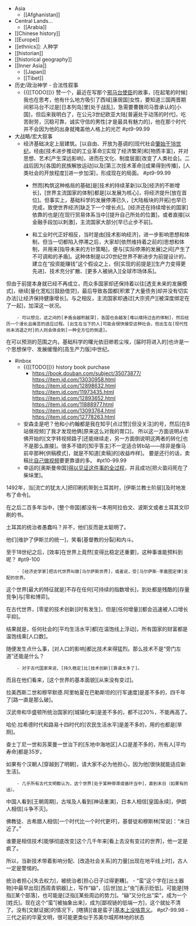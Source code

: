 - Asia
    - [[Afghanistan]]
- Central Lands...
    - [[Arabia]]
- [[Chinese history]]
- [[Europe]]
- [[ethnics]]: 人种学
- [[historian]]
- [[historical geography]]
- [[Inner Asia]]
    - [[Japan]]
    - [[Tibet]]
- 历史/政治神学 - 合法性叙事
    - {{[[TODO]]}} 赞一个，最近在写那个[邪马台使臣](https://www.zhihu.com/question/47845613/answer/2079493204)的故事，[在起笔的时候]我也在思考，他有什么地方吸引了西域[康居国]女性，要知道三国两晋期间邪马台不过是[日本列岛]里[处于战乱]，急需要曹魏司马晋承认的[小国]，但后来我明白了，在公元3世纪欧亚大陆[普遍处于动荡的时代]，吃苦耐劳，沉稳可靠，诚实守信的男性[才是最具有魅力的]，他在那个时代并不会因为他的出身就掩盖他人格上的光芒 #pt9-99.99
- 大战略/宏大叙事
    - 经济基础决定上层建筑。[以自由、开放为基调的]现代社会[肇始于18世纪](https://www.zhihu.com/question/48941008/answer/2020226303)，经由[技术进步推动的工业革命][实现了经济繁荣]和[物质丰富]，并对思想、艺术[产生深远影响]，进而在文化、制度层面[改变了人类社会]。二战后因为[各国的民族解放运动]以及[第三次技术革命][成果得到传播]，[人类社会的开放程度][进一步加深]，形成现在的局面。 #pt9-99.99
        - 然而[构筑这种格局的基础]是[技术的持续革新]以及[经济的不断增长]，[世界主流国家的体制]都是[以发展为核心]，将经济提升[放在首位]。但事实上，基础科学的发展停滞已久，[大陆板块的开拓]也早已完成，致使世界经济[缺乏下一个增长点]。[经济还在持续增长的国家]依靠的也是[在现行贸易体系当中][提升自己所处的位置]，或者直接[以金融手段加以刺激]，主流国家大部分[早已止步不前]。


        - 和工业时代正好相反，当时是由[技术影响经济]，进一步影响思想和体制，但当一切都陷入停滞之后，大家却[依然维持着之前的]思想和体制，并用来[指导未来的方针策略]，便与[实际停滞的发展]之间[产生了不可调和的矛盾]。这种体制是以20世纪世界不断进步为前提设计的，建立在“投资能赚钱”这个假设之上，但[实现的前提是][生产力变得更先进]、技术充分扩散、[更多人被纳入][全球市场体系]。

但由于前提本身就已经不再成立，而众多国家却还保持着以往[透支未来的发展模式]，继续[量化宽松][鼓励借贷]，最后导致各国都[积累了大量债务]却并没有切实办法[让经济保持健康增长]。与之相反，主流国家却通过[大宗资产][被深度绑定在了一起]，加深这一状况。


        - 可以想见，这之间的[矛盾会越积越深]，各国也会越发[难以维持过去的体制]，然后经历一个漫长且痛苦的适应过程。[出生在当下的人]可能会很快接受这种社会，但出生在[现代性尚未消退之时]的人则会体会到[一种全方位的倒退]。

在可以预测的范围之内，基础科学的曙光依旧缈若尘埃，[届时将进入的]也许是一个思想保守、发展缓慢的[高生产力版]中世纪。
- #inbox
    - {{[[TODO]]}} history book purchase
        - https://book.douban.com/subject/35073877/
https://item.jd.com/13030958.html
https://item.jd.com/12898632.html
https://item.jd.com/11973435.html
https://item.jd.com/12893652.html
https://item.jd.com/11888977.html
https://item.jd.com/13093764.html
https://item.jd.com/12778263.html
    - 安森圭是吧？他和小约翰都是我在知乎[点过赞][但没关注]的号，然后[在B站做视频]了我才发现他俩[原来这么对我的胃口]。
所以这一方面说明从半佛开始的[文字转视频路子]还能继续走，另一方面倒说明这两者的转化[也不是那么直接]。很多不错的[知乎答主]不一定适合转b站——除非是像马前卒那种[供稿模式]，就是不知道[卖稿]的[收益咋样]。
要是还行的话，卖稿比[自己做视频](https://bbs.saraba1st.com/2b/thread-2000025-6-1.html)要更靠谱的多。 #pt10-99.99
    - 幸运的[奥斯曼帝国][得以见证这件事的全过程](https://www.zhihu.com/question/476962940/answer/2093298848)，并且成功[把火苗闷死在了柴垛里]。

1492年，当[流亡的犹太人]把印刷机带到土耳其时，[伊斯兰教士阶层][及时地发布了命令]。

在之后二百多年当中，[整个帝国]都没有一本用阿拉伯文、波斯文或者土耳其文印刷的书。

土耳其的统治者愚蠢吗？并不，他们反而是太聪明了。

他们[维护了伊斯兰的统一]，笑看[基督教的分裂]和内斗。

至于18世纪之后，[效率]在世界上竟然[变得比稳定还重要]，这种事谁能预料到呢？ #pt9-100


        - [经济史学家]把古代世界叫做[马尔萨斯世界]，或者说，受[马尔萨斯-李嘉图定律]支配的世界。

这个世界[最大的特征就是]不存在任何[可持续的指数增长]，到处都是残酷的[存量竞争]与[零和博弈]。

在古代世界，[零星的技术创新][时有发生]，但是[任何增量][都会迅速被人口增长平抑]。

结果就是，任何社会的[平均生活水平]都[在温饱线上浮动]，所有国家的财富都是温饱线乘[人口数]。

随便发生点什么事，[对人口的影响]都比技术来得猛烈。那么技术不是“旁门左道”还能是什么？


        - 对于古代国家来说，[持久稳定]比[技术创新][靠谱太多了]。

而且在他们看来，[这个世界的基本面貌][从来没有变过]。

拉美西斯二世和穆罕默德.阿里帕夏在巴勒斯坦的[行军速度]是差不多的，四千年了[路一直是那么破]。

汉武帝和华盛顿所统治国家的[城镇化率]是差不多的，都不过20%，不能再高了。

哈伦.拉希德时代和路易十四时代的[农民生活水平]是差不多的，用的也都是[旱厕]。

查士丁尼一世和苏莱曼一世治下的[东地中海地区]人口是差不多的，所有人[平均寿命]都是35岁。

如果有个汉朝人[穿越到了明朝]，请大家不必为他担心，因为他[很快就能适应新生活]。


        - 几乎所有古代文明都认为，这个世界[处于某种停滞或循环当中]，直到末日（如果有的话）。

中国人看到[王朝周期]，古埃及人看到[神话重演]，日本人相信[皇国永续]，伊朗人相信[斗争不灭]。

佛教徒、古希腊人相信[一个时代比一个时代更坏]，基督徒和穆斯林[常说]：“末日近了。”

谁要是相信技术[能够彻底改变]这个几千年来[看上去没有变过的世界]，他一定是疯了。

所以，当新技术带着影响分配、[改造社会关系]的力量[出现在地平线上时]，古人一定是警惕的。

统治者担心[失去权力]，被统治者[担心日子过得更糟]。
    - “蛮”这个字在[出土器物]中最早出现[西周青铜器]上，写作“䜌”，[后世]加上“虫”[表示贬低]。可能是[特指][某个部落]，也可能是[泛指][某些周边的势力]。“䜌”又分化出“栾”，成为一个[姓氏]。现在这个“蛮”[被抽象出来]，成为[鄙视链的低端一方]，这个就扯不清了。没有[文献证据]的情况下，[瞎猜][谁是蛮子][基本上没啥意义](https://bbs.northdy.com/thread-929003-1-1.html)。 #pt7-99.98
        - 三代之前的华夏文明，很可能更类似于苏美尔城邦林地的状态
